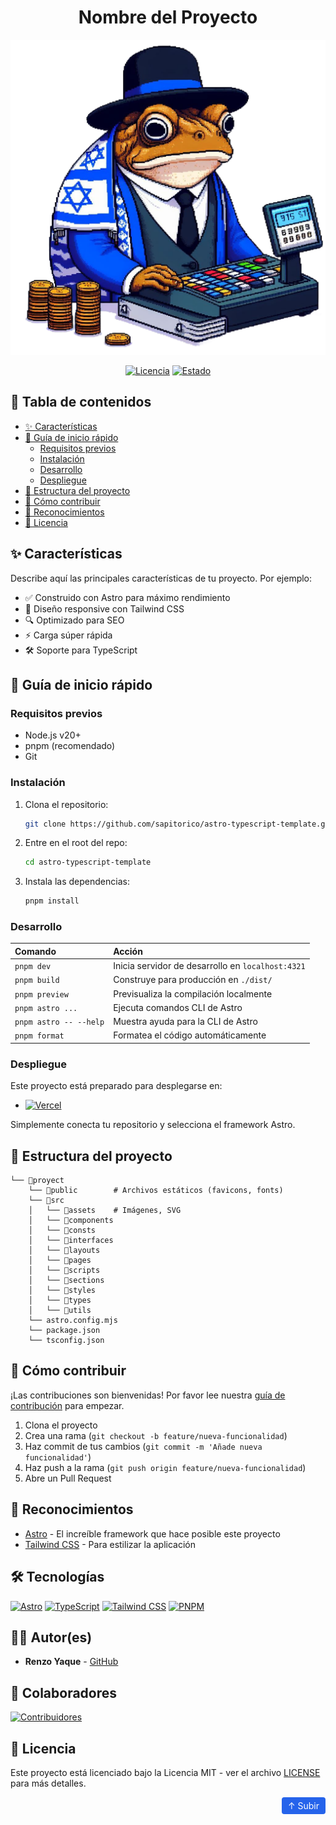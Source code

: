 <div align="center">

# Nombre del Proyecto

![Logo del proyecto](_e1981641-a5d1-4a05-93e8-10c7df839c82.png)

[![Licencia](https://img.shields.io/badge/licencia-MIT-blue.svg)](LICENSE)
[![Estado](https://img.shields.io/badge/estado-activo-brightgreen.svg)](https://github.com/tu-usuario/tu-repositorio/actions)

</div>

## 📖 Tabla de contenidos

- [✨ Características](#-características)
- [🚀 Guía de inicio rápido](#-guía-de-inicio-rápido)
  - [Requisitos previos](#requisitos-previos)
  - [Instalación](#instalación)
  - [Desarrollo](#desarrollo)
  - [Despliegue](#despliegue)
- [🧩 Estructura del proyecto](#-estructura-del-proyecto)
- [🤝 Cómo contribuir](#-cómo-contribuir)
- [👏 Reconocimientos](#-reconocimientos)
- [📄 Licencia](#-licencia)

## ✨ Características

Describe aquí las principales características de tu proyecto. Por ejemplo:

- ✅ Construido con Astro para máximo rendimiento
- 🎨 Diseño responsive con Tailwind CSS
- 🔍 Optimizado para SEO
- ⚡ Carga súper rápida
- 🛠 Soporte para TypeScript

## 🚀 Guía de inicio rápido

### Requisitos previos

- Node.js v20+
- pnpm (recomendado)
- Git

### Instalación

1. Clona el repositorio:

   ```bash
   git clone https://github.com/sapitorico/astro-typescript-template.git
   ```

2. Entre en el root del repo:

   ```bash
   cd astro-typescript-template
   ```

2. Instala las dependencias:

   ```bash
   pnpm install
   ```

### Desarrollo

| Comando                | Acción                                            |
| :--------------------- | :------------------------------------------------ |
| `pnpm dev`             | Inicia servidor de desarrollo en `localhost:4321` |
| `pnpm build`           | Construye para producción en `./dist/`            |
| `pnpm preview`         | Previsualiza la compilación localmente            |
| `pnpm astro ...`       | Ejecuta comandos CLI de Astro                     |
| `pnpm astro -- --help` | Muestra ayuda para la CLI de Astro                |
| `pnpm format`          | Formatea el código automáticamente                |

### Despliegue

Este proyecto está preparado para desplegarse en:

- [![Vercel](https://img.shields.io/badge/Vercel-000000?style=for-the-badge&logo=vercel&logoColor=white)](https://vercel.com)

Simplemente conecta tu repositorio y selecciona el framework Astro.

## 🧩 Estructura del proyecto

```
└── 📁proyect
    └── 📁public        # Archivos estáticos (favicons, fonts)
    └── 📁src
    │   └── 📁assets    # Imágenes, SVG
    │   └── 📁components
    │   └── 📁consts
    │   └── 📁interfaces
    │   └── 📁layouts
    │   └── 📁pages
    │   └── 📁scripts
    │   └── 📁sections
    │   └── 📁styles
    │   └── 📁types
    │   └── 📁utils
    └── astro.config.mjs
    └── package.json
    └── tsconfig.json
```

## 🤝 Cómo contribuir

¡Las contribuciones son bienvenidas! Por favor lee nuestra [guía de contribución](CONTRIBUTING.md) para empezar.

1. Clona el proyecto
2. Crea una rama (`git checkout -b feature/nueva-funcionalidad`)
3. Haz commit de tus cambios (`git commit -m 'Añade nueva funcionalidad'`)
4. Haz push a la rama (`git push origin feature/nueva-funcionalidad`)
5. Abre un Pull Request

## 👏 Reconocimientos

- [Astro](https://astro.build) - El increíble framework que hace posible este proyecto
- [Tailwind CSS](https://tailwindcss.com) - Para estilizar la aplicación

## 🛠️ Tecnologías

[![Astro](https://img.shields.io/badge/Astro-fff?style=for-the-badge&logo=astro&logoColor=bd303a&color=352563)](https://astro.build)
[![TypeScript](https://img.shields.io/badge/TypeScript-007ACC?style=for-the-badge&logo=typescript&logoColor=white)](https://www.typescriptlang.org/)
[![Tailwind CSS](https://img.shields.io/badge/Tailwind_CSS-38B2AC?style=for-the-badge&logo=tailwind-css&logoColor=white)](https://tailwindcss.com/)
[![PNPM](https://img.shields.io/badge/pnpm-%234a4a4a.svg?style=for-the-badge&logo=pnpm&logoColor=f69220)](https://pnpm.io/)

## 👨‍💻 Autor(es)

- **Renzo Yaque** - [GitHub](https://github.com/Sapitorico)

## 🤝 Colaboradores

[![Contribuidores](https://contrib.rocks/image?repo=sapitorico/astro-typescript-template)](https://github.com/sapitorico/astro-typescript-template/graphs/contributors)

## 📄 Licencia

Este proyecto está licenciado bajo la Licencia MIT - ver el archivo [LICENSE](LICENSE) para más detalles.

<div align="right">
  <a href="#" style="
    display: inline-block;
    padding: 5px 10px;
    background: #2563eb;
    color: white;
    text-decoration: none;
    border-radius: 4px;
    font-size: 14px;
  ">↑ Subir</a>
</div>
